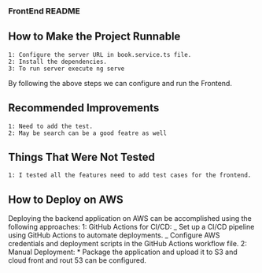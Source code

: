 ### FrontEnd README

## How to Make the Project Runnable

    1: Configure the server URL in book.service.ts file.
    2: Install the dependencies.
    3: To run server execute ng serve

By following the above steps we can configure and run the Frontend.

## Recommended Improvements

    1: Need to add the test.
    2: May be search can be a good featre as well

## Things That Were Not Tested

    1: I tested all the features need to add test cases for the frontend.

## How to Deploy on AWS

Deploying the backend application on AWS can be accomplished using the following approaches:
1: GitHub Actions for CI/CD:
_ Set up a CI/CD pipeline using GitHub Actions to automate deployments.
_ Configure AWS credentials and deployment scripts in the GitHub Actions workflow file.
2: Manual Deployment: \* Package the application and upload it to S3 and cloud front and rout 53 can be configured.
